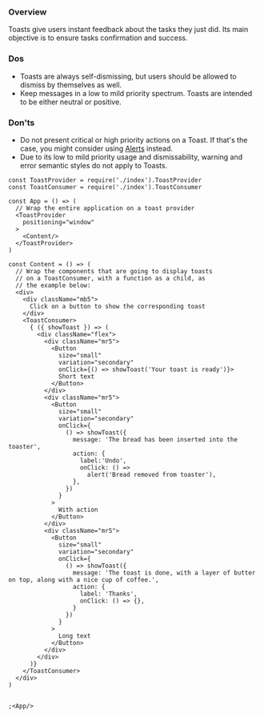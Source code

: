 ### Overview
Toasts give users instant feedback about the tasks they just did. Its main objective is to ensure tasks confirmation and success. 

### Dos
- Toasts are always self-dismissing, but users should be allowed to dismiss by themselves as well. 
- Keep messages in a low to mild priority spectrum. Toasts are intended to be either neutral or positive. 

### Don'ts
- Do not present critical or high priority actions on a Toast. If that's the case, you might consider using [Alerts](#alert) instead.
- Due to its low to mild priority usage and dismissability, warning and error semantic styles do not apply to Toasts.


```
const ToastProvider = require('./index').ToastProvider
const ToastConsumer = require('./index').ToastConsumer

const App = () => (
  // Wrap the entire application on a toast provider
  <ToastProvider
    positioning="window"
  >
    <Content/>
  </ToastProvider>
)

const Content = () => (
  // Wrap the components that are going to display toasts
  // on a ToastConsumer, with a function as a child, as
  // the example below:
  <div>
    <div className="mb5">
      Click on a button to show the corresponding toast
    </div>
    <ToastConsumer>
      { ({ showToast }) => (
        <div className="flex">
          <div className="mr5">
            <Button
              size="small"
              variation="secondary"
              onClick={() => showToast('Your toast is ready')}>
              Short text
            </Button>
          </div>
          <div className="mr5">
            <Button
              size="small"
              variation="secondary"
              onClick={
                () => showToast({
                  message: 'The bread has been inserted into the toaster',
                  action: {
                    label:'Undo',
                    onClick: () =>
                      alert('Bread removed from toaster'),
                  },
                })
              }
            >
              With action
            </Button>
          </div>
          <div className="mr5">
            <Button
              size="small"
              variation="secondary"
              onClick={
                () => showToast({
                  message: 'The toast is done, with a layer of butter on top, along with a nice cup of coffee.',
                  action: {
                    label: 'Thanks',
                    onClick: () => {},
                  }
                })
              }
            >
              Long text
            </Button>
          </div>
        </div>
      )}
    </ToastConsumer>
  </div>
)


;<App/>

```
